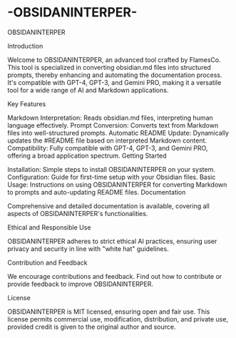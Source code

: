 # -OBSIDANINTERPER- 
OBSIDANINTERPER

Introduction

Welcome to OBSIDANINTERPER, an advanced tool crafted by FlamesCo. This tool is specialized in converting obsidian.md files into structured prompts, thereby enhancing and automating the documentation process. It's compatible with GPT-4, GPT-3, and Gemini PRO, making it a versatile tool for a wide range of AI and Markdown applications.

Key Features

Markdown Interpretation: Reads obsidian.md files, interpreting human language effectively.
Prompt Conversion: Converts text from Markdown files into well-structured prompts.
Automatic README Update: Dynamically updates the #README file based on interpreted Markdown content.
Compatibility: Fully compatible with GPT-4, GPT-3, and Gemini PRO, offering a broad application spectrum.
Getting Started

Installation: Simple steps to install OBSIDANINTERPER on your system.
Configuration: Guide for first-time setup with your Obsidian files.
Basic Usage: Instructions on using OBSIDANINTERPER for converting Markdown to prompts and auto-updating README files.
Documentation

Comprehensive and detailed documentation is available, covering all aspects of OBSIDANINTERPER's functionalities.

Ethical and Responsible Use

OBSIDANINTERPER adheres to strict ethical AI practices, ensuring user privacy and security in line with "white hat" guidelines.

Contribution and Feedback

We encourage contributions and feedback. Find out how to contribute or provide feedback to improve OBSIDANINTERPER.

License

OBSIDANINTERPER is MIT licensed, ensuring open and fair use. This license permits commercial use, modification, distribution, and private use, provided credit is given to the original author and source.
